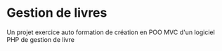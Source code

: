 # Gestion de livres
 
Un projet exercice auto formation de création en POO MVC d'un logiciel PHP de gestion de livre
